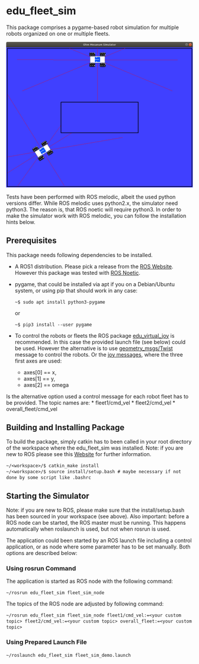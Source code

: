 # edu_fleet_sim
This package comprises a pygame-based robot simulation for multiple robots organized on one or multiple fleets.

![Screenshot of Robot Simulator](/images/screenshot.png)

Tests have been performed with ROS melodic, albeit the used python versions differ. While ROS melodic uses python2.x, the simulator need python3. The  reason is, that ROS noetic will require python3. In order to make the simulator work with ROS melodic, you can follow the installation hints below.

## Prerequisites

This package needs following dependencies to be installed.
* A ROS1 distribution. Please pick a release from the [ROS Website](http://wiki.ros.org/ROS/Installation). However this package was tested with [ROS Noetic](http://wiki.ros.org/noetic/Installation/Ubuntu).
*   pygame, that could be installed via apt if you on a Debian/Ubuntu system, or using pip that should work in any case:

    ```console
    ~$ sudo apt install python3-pygame
    ```
    or
    ```console
    ~$ pip3 install --user pygame
    ```

* To control the robots or fleets the ROS package [edu_virtual_joy](https://github.com/EduArt-Robotik/edu_virtual_joy) is recommended. In this case the provided launch file (see below) could be used. However the alternative is to use [geometry_msgs/Twist](http://docs.ros.org/en/noetic/api/geometry_msgs/html/msg/Twist.html) message to control the robots. Or the [joy messages](http://docs.ros.org/en/melodic/api/sensor_msgs/html/msg/Joy.html), where the three first axes are used:
    * axes[0] == x,
    * axes[1] == y,
    * axes[2] == omega

Is the alternative option used a control message for each robot fleet has to be provided. The topic names are:
    * fleet1/cmd_vel
    * fleet2/cmd_vel
    * overall_fleet/cmd_vel

## Building and Installing Package

To build the package, simply catkin has to been called in your root directory of the workspace where the edu_fleet_sim was installed. Note: if you are new to ROS please see this [Website](http://wiki.ros.org/ROS/Tutorials/BuildingPackages) for further information.

```console
~/<workspace>/$ catkin_make install
~/<workspace>/$ source install/setup.bash # maybe necessary if not done by some script like .bashrc
```

## Starting the Simulator

Note: if you are new to ROS, please make sure that the install/setup.bash has been sourced in your workspace (see above). Also important: before a ROS node can be started, the ROS master must be running. This happens automatically when roslaunch is used, but not when rosrun is used.

The application could been started by an ROS launch file including a control application, or as node where some parameter has to be set manually. Both options are described below:

### Using rosrun Command

The application is started as ROS node with the following command:

```console
~/rosrun edu_fleet_sim fleet_sim_node
```

The topics of the ROS node are adjusted by following command:

```console
~/rosrun edu_fleet_sim fleet_sim_node fleet1/cmd_vel:=<your custom topic> fleet2/cmd_vel:=<your custom topic> overall_fleet:=<your custom topic>
```

### Using Prepared Launch File

```console
~/roslaunch edu_fleet_sim fleet_sim_demo.launch
```
